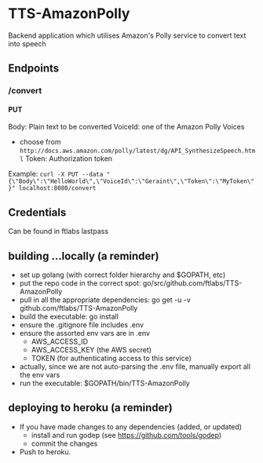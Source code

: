 # TTS-AmazonPolly
Backend application which utilises Amazon's Polly service to convert text into speech

## Endpoints

### /convert
#### PUT
Body: Plain text to be converted
VoiceId: one of the Amazon Polly Voices
* choose from `http://docs.aws.amazon.com/polly/latest/dg/API_SynthesizeSpeech.html`
Token: Authorization token

Example:
`curl -X PUT --data "{\"Body\":\"HelloWorld\",\"VoiceId\":\"Geraint\",\"Token\":\"MyToken\"}" localhost:8080/convert`  

## Credentials

Can be found in ftlabs lastpass

## building ...locally (a reminder)

* set up golang (with correct folder hierarchy and $GOPATH, etc)
* put the repo code in the correct spot: go/src/github.com/ftlabs/TTS-AmazonPolly
* pull in all the appropriate dependencies: go get -u -v github.com/ftlabs/TTS-AmazonPolly
* build the executable: go install
* ensure the .gitignore file includes .env
* ensure the assorted env vars are in .env
   * AWS_ACCESS_ID
   * AWS_ACCESS_KEY (the AWS secret)
   * TOKEN (for authenticating access to this service)
* actually, since we are not auto-parsing the .env file, manually export all the env vars
* run the executable: $GOPATH/bin/TTS-AmazonPolly

## deploying to heroku (a reminder)

* If you have made changes to any dependencies (added, or updated)
   * install and run godep (see https://github.com/tools/godep)
   * commit the changes
* Push to heroku.
